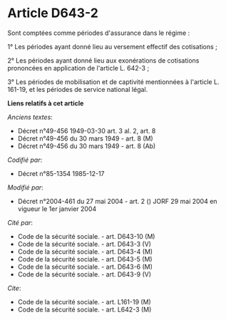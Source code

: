# Article D643-2

Sont comptées comme périodes d'assurance dans le régime :

1° Les périodes ayant donné lieu au versement effectif des cotisations ;

2° Les périodes ayant donné lieu aux exonérations de cotisations prononcées en application de l'article L. 642-3 ;

3° Les périodes de mobilisation et de captivité mentionnées à l'article L. 161-19, et les périodes de service national légal.

**Liens relatifs à cet article**

_Anciens textes_:

  - Décret n°49-456 1949-03-30 art. 3 al. 2, art. 8
  - Décret n°49-456 du 30 mars 1949 - art. 8 (M)
  - Décret n°49-456 du 30 mars 1949 - art. 8 (Ab)

_Codifié par_:

  - Décret n°85-1354 1985-12-17

_Modifié par_:

  - Décret n°2004-461 du 27 mai 2004 - art. 2 () JORF 29 mai 2004 en vigueur le 1er janvier 2004

_Cité par_:

  - Code de la sécurité sociale. - art. D643-10 (M)
  - Code de la sécurité sociale. - art. D643-3 (V)
  - Code de la sécurité sociale. - art. D643-4 (M)
  - Code de la sécurité sociale. - art. D643-5 (M)
  - Code de la sécurité sociale. - art. D643-6 (M)
  - Code de la sécurité sociale. - art. D643-9 (V)

_Cite_:

  - Code de la sécurité sociale. - art. L161-19 (M)
  - Code de la sécurité sociale. - art. L642-3 (M)
